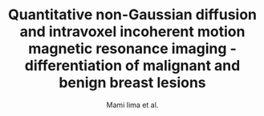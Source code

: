 ---
cat: ciel
subcat: neurophysics
bestof: false
author: Mami Iima et al.
title: Quantitative non-Gaussian diffusion and intravoxel incoherent motion magnetic resonance imaging - differentiation of malignant and benign breast lesions
journal: Investigative Radiology
year: 2015
type: article
doi: 10.1097/RLI.0000000000000094
---
